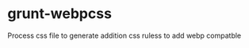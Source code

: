 grunt-webpcss
=============

Process css file to generate addition css ruless to add webp compatble

